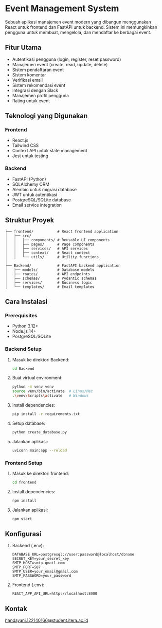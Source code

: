 # Event Management System

Sebuah aplikasi manajemen event modern yang dibangun menggunakan React untuk frontend dan FastAPI untuk backend. Sistem ini memungkinkan pengguna untuk membuat, mengelola, dan mendaftar ke berbagai event.

## Fitur Utama

- Autentikasi pengguna (login, register, reset password)
- Manajemen event (create, read, update, delete)
- Sistem pendaftaran event
- Sistem komentar
- Verifikasi email
- Sistem rekomendasi event
- Integrasi dengan Slack
- Manajemen profil pengguna
- Rating untuk event

## Teknologi yang Digunakan

### Frontend
- React.js
- Tailwind CSS
- Context API untuk state management
- Jest untuk testing

### Backend
- FastAPI (Python)
- SQLAlchemy ORM
- Alembic untuk migrasi database
- JWT untuk autentikasi
- PostgreSQL/SQLite database
- Email service integration

## Struktur Proyek

```
├── frontend/           # React frontend application
│   ├── src/
│   │   ├── components/ # Reusable UI components
│   │   ├── pages/      # Page components
│   │   ├── services/   # API services
│   │   ├── context/    # React context
│   │   └── utils/      # Utility functions
│
├── Backend/            # FastAPI backend application
│   ├── models/         # Database models
│   ├── routes/         # API endpoints
│   ├── schemas/        # Pydantic schemas
│   ├── services/       # Business logic
│   └── templates/      # Email templates
```

## Cara Instalasi

### Prerequisites
- Python 3.12+
- Node.js 14+
- PostgreSQL/SQLite

### Backend Setup
1. Masuk ke direktori Backend:
   ```bash
   cd Backend
   ```
2. Buat virtual environment:
   ```bash
   python -m venv venv
   source venv/bin/activate  # Linux/Mac
   .\venv\Scripts\activate   # Windows
   ```
3. Install dependencies:
   ```bash
   pip install -r requirements.txt
   ```
4. Setup database:
   ```bash
   python create_database.py
   ```
5. Jalankan aplikasi:
   ```bash
   uvicorn main:app --reload
   ```

### Frontend Setup
1. Masuk ke direktori frontend:
   ```bash
   cd frontend
   ```
2. Install dependencies:
   ```bash
   npm install
   ```
3. Jalankan aplikasi:
   ```bash
   npm start
   ```

## Konfigurasi

1. Backend (.env):
   ```
   DATABASE_URL=postgresql://user:password@localhost/dbname
   SECRET_KEY=your_secret_key
   SMTP_HOST=smtp.gmail.com
   SMTP_PORT=587
   SMTP_USER=your_email@gmail.com
   SMTP_PASSWORD=your_password
   ```

2. Frontend (.env):
   ```
   REACT_APP_API_URL=http://localhost:8000
   ```
## Kontak
handayani.122140166@student.itera.ac.id